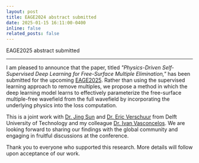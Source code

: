 ```yaml
---
layout: post
title: EAGE2024 abstract submitted
date: 2025-01-15 16:11:00-0400
inline: false
related_posts: false
---
```


EAGE2025 abstract submitted

---

I am pleased to announce that the paper, titled *"Physics-Driven Self-Supervised Deep Learning for Free-Surface Multiple Elimination,"* has been submitted for the upcoming [EAGE2025](https://eageannual.org/). Rather than using the supervised learning approach to remove multiples, we propose a method in which the deep learning model learns to effectively parameterize the free-surface multiple-free wavefield from the full wavefield by incorporating the underlying physics into the loss computation.

This is a joint work with [Dr. Jing Sun](https://www.tudelft.nl/ewi/over-de-faculteit/afdelingen/intelligent-systems/pattern-recognition-bioinformatics/pattern-recognition-bioinformatics/people/jing-sun) and [Dr. Eric Verschuur](https://www.tudelft.nl/staff/d.j.verschuur/) from Delft University of Technology and my colleague [Dr. Ivan Vasconcelos](https://nl.linkedin.com/in/ivan-vasconcelos-9166085). We are looking forward to sharing our findings with the global community and engaging in fruitful discussions at the conference.

Thank you to everyone who supported this research. More details will follow upon acceptance of our work.

